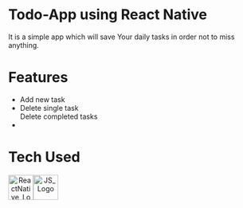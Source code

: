 # <h1>Todo-App using React Native</h1>

It is a simple app which will save Your daily tasks in order not to miss anything.

# Features
<ul>
 <li>Add new task</li>
 <li>Delete single task</li>
 </li>Delete completed tasks<li>
</ul>

# Tech Used
<div align="center">
  <div style="display: flex;">
   <img src="https://d33wubrfki0l68.cloudfront.net/554c3b0e09cf167f0281fda839a5433f2040b349/ecfc9/img/header_logo.svg" alt="ReactNative_Logo" width="50"/>
   <img src="http://code-institute-org.github.io/Full-Stack-Web-Developer-Stream-0/assets/javascript.png" alt="JS_Logo" width="50"/>
  </div>
 </div>
